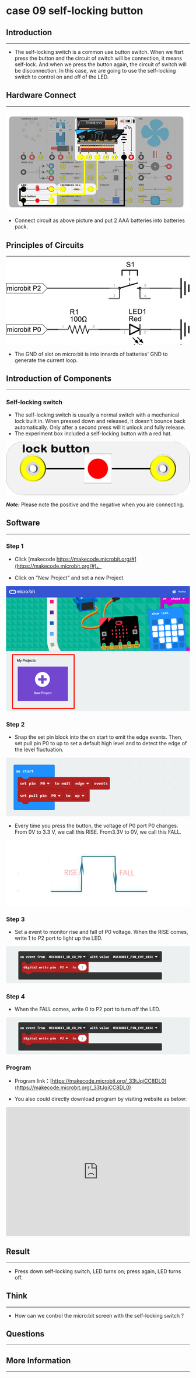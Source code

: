 # case 09 self-locking button 

## Introduction ##
---
- The self-locking switch is a common use button switch. When we fisrt press the button and the circuit of switch will be connection, it means self-lock. And when we press the button again, the circuit of switch will be disconnection. In this case, we are going to use the self-locking switch to control on and off of the LED.

## Hardware Connect ##
---
![](./images/2hsQnmL.png)

-  Connect circuit as above picture and put 2 AAA batteries into batteries pack.

## Principles of Circuits ##
---
![](./images/VT0SVKN.png)

- The GND of slot on micro:bit is into innards of batteries' GND to generate the current loop.

## Introduction of Components ##
---
### Self-locking switch ###
- The self-locking switch is usually a normal switch with a mechanical lock built in. When pressed down and released, it doesn't bounce back automatically. Only after a second press will it unlock and fully release. 
- The experiment box included a self-locking button with a red hat.

![](./images/3iIZPHP.png)

***Note:*** Please note the positive and the negative when you are connecting.

## Software
---
### Step 1

- Click [makecode https://makecode.microbit.org/#](https://makecode.microbit.org/#)。

- Click on "New Project" and set a new Project.

![](./images/t34k5Zb.png)

### Step 2

- Snap the set pin block into the on start to emit the edge events. Then, set pull pin P0 to up to set a default high level and to detect the edge of the level fluctuation.

![](./images/aIzHYGY.png)

- Every time you press the button, the voltage of P0 port P0 changes. From 0V to 3.3 V, we call this RISE. From3.3V to 0V, we call this FALL.

![](./images/kcnveNe.jpg)

### Step 3

- Set a event to monitor rise and fall of P0 voltage. When the RISE comes, write 1 to P2 port to light up the LED.

![](./images/c6aX7T8.png)

### Step 4

- When the FALL comes, write 0 to P2 port to turn off the LED.

![](./images/c6aX7T8.png)

### Program

- Program link：[https://makecode.microbit.org/_33tJqiCC8DL0](https://makecode.microbit.org/_33tJqiCC8DL0)

- You also could directly download program by visiting website as below:

<div style="position:relative;height:0;padding-bottom:70%;overflow:hidden;"><iframe style="position:absolute;top:0;left:0;width:100%;height:100%;" src="https://makecode.microbit.org/#pub:_33tJqiCC8DL0" frameborder="0" sandbox="allow-popups allow-forms allow-scripts allow-same-origin"></iframe></div>  


## Result
---
-  Press down self-locking switch, LED turns on; press again, LED turns off.

## Think
---
- How can we control the micro:bit screen with the self-locking switch ?

## Questions
---


## More Information  
---

